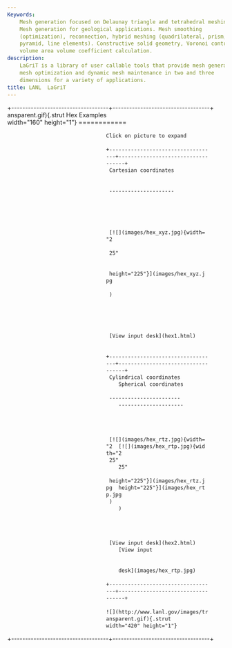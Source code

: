 ```yaml
---
Keywords: 
    Mesh generation focused on Delaunay triangle and tetrahedral meshing.
    Mesh generation for geological applications. Mesh smoothing
    (optimization), reconnection, hybrid meshing (quadrilateral, prism,
    pyramid, line elements). Constructive solid geometry, Voronoi control
    volume area volume coefficient calculation.
description: 
    LaGriT is a library of user callable tools that provide mesh generation,
    mesh optimization and dynamic mesh maintenance in two and three
    dimensions for a variety of applications.
title: LANL  LaGriT 
---
```


<div id="content-org">

+-----------------------------------+-----------------------------------+
 ansparent.gif){.strut              Hex Examples                      
 width="160" height="1"}            ============                      

                                    Click on picture to expand        

                                    +-------------------------------- 
                                    ---+----------------------------- 
                                    ------+                           
                                     Cartesian coordinates           
                                                                     

                                     ---------------------           





                                     [![](images/hex_xyz.jpg){width= 
                                    "2                               

                                     25"                             


                                     height="225"}](images/hex_xyz.j 
                                    pg                               

                                     )                               





                                     [View input desk](hex1.html)    


                                    +-------------------------------- 
                                    ---+----------------------------- 
                                    ------+                           
                                     Cylindrical coordinates         
                                        Spherical coordinates        

                                     -----------------------         
                                        ---------------------        




                                     [![](images/hex_rtz.jpg){width= 
                                    "2  [![](images/hex_rtp.jpg){wid 
                                    th="2                            
                                     25"                             
                                        25"                          

                                     height="225"}](images/hex_rtz.j 
                                    pg  height="225"}](images/hex_rt 
                                    p.jpg                            
                                     )                               
                                        )                            




                                     [View input desk](hex2.html)    
                                        [View input                  


                                        desk](images/hex_rtp.jpg)    

                                    +-------------------------------- 
                                    ---+----------------------------- 
                                    ------+                           

                                    ![](http://www.lanl.gov/images/tr 
                                    ansparent.gif){.strut             
                                    width="420" height="1"}           
+-----------------------------------+-----------------------------------+

</div>
